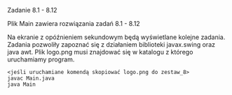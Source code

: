 Zadanie 8.1 - 8.12

Plik Main zawiera rozwiązania zadań 8.1 - 8.12

Na ekranie z opóźnieniem sekundowym będą wyświetlane kolejne zadania. 
Zadania pozwoliły zapoznać się z działaniem biblioteki javax.swing oraz java awt.
Plik logo.png musi znajdować się w katalogu z którego uruchamiamy program.

```
<jeśli uruchamiane komendą skopiować logo.png do zestaw_8>
javac Main.java
java Main
```
